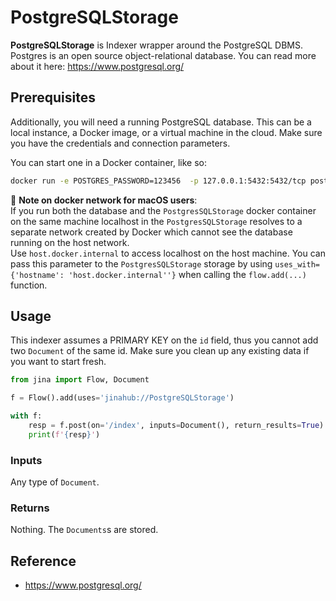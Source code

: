 # PostgreSQLStorage

**PostgreSQLStorage** is Indexer wrapper around the PostgreSQL DBMS. Postgres is an open source object-relational database. You can read more about it here: https://www.postgresql.org/




## Prerequisites


Additionally, you will need a running PostgreSQL database. This can be a local instance, a Docker image, or a virtual machine in the cloud. Make sure you have the credentials and connection parameters. 

You can start one in a Docker container, like so: 

```bash
docker run -e POSTGRES_PASSWORD=123456  -p 127.0.0.1:5432:5432/tcp postgres:13.2 
```

📕 **Note on docker network for macOS users**:  
If you run both the database and the `PostgresSQLStorage` docker container on the same machine 
localhost in the `PostgresSQLStorage` resolves to a separate network created by Docker which cannot see the database running on the host network.  
Use `host.docker.internal` to access localhost on the host machine. You can pass this parameter 
to the `PostgresSQLStorage` storage by using `uses_with={'hostname': 'host.docker.internal''}` when
calling the `flow.add(...)` function.

## Usage

This indexer assumes a PRIMARY KEY on the `id` field, thus you cannot add two `Document` of the same id. Make sure you clean up any existing data if you want to start fresh.



```python
from jina import Flow, Document

f = Flow().add(uses='jinahub://PostgreSQLStorage')

with f:
    resp = f.post(on='/index', inputs=Document(), return_results=True)
    print(f'{resp}')
```

### Inputs 

Any type of `Document`.

### Returns

Nothing. The `Documents`s are stored.

## Reference

- https://www.postgresql.org/

